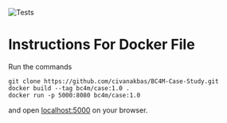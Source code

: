 ![Tests](https://github.com/civanakbas/BC4M-Case-Study/actions/workflows/integration.yml/badge.svg)

# Instructions For Docker File

Run the commands
```
git clone https://github.com/civanakbas/BC4M-Case-Study.git
docker build --tag bc4m/case:1.0 .
docker run -p 5000:8080 bc4m/case:1.0
```
and open [localhost:5000](http://localhost:5000/) on your browser.
